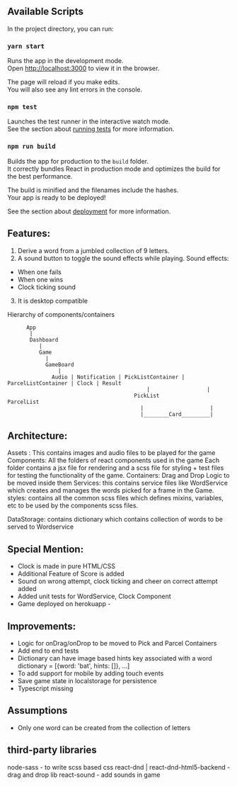 ## Available Scripts

In the project directory, you can run:

### `yarn start`

Runs the app in the development mode.<br>
Open [http://localhost:3000](http://localhost:3000) to view it in the browser.

The page will reload if you make edits.<br>
You will also see any lint errors in the console.

### `npm test`

Launches the test runner in the interactive watch mode.<br>
See the section about [running tests](https://facebook.github.io/create-react-app/docs/running-tests) for more information.

### `npm run build`

Builds the app for production to the `build` folder.<br>
It correctly bundles React in production mode and optimizes the build for the best performance.

The build is minified and the filenames include the hashes.<br>
Your app is ready to be deployed!

See the section about [deployment](https://facebook.github.io/create-react-app/docs/deployment) for more information.


## Features:
1. Derive a word from a jumbled collection of 9 letters.
2. A sound button to toggle the sound effects while playing. Sound effects:
  - When one fails
  - When one wins
  - Clock ticking sound
3. It is desktop compatible

Hierarchy of components/containers

          App
           |
           Dashboard
              |
              Game
                |
                GameBoard
                    |
                  Audio | Notification | PickListContainer | ParcelListContainer | Clock | Result
                                                |                  |
                                            PickList             ParcelList
                                              |                     |
                                              |________Card_________|

## Architecture:
Assets : This contains images and audio files to be played for the game
Components: All the folders of react components used in the game
Each folder contains a jsx file for rendering and a scss file for styling + test files for testing the functionality of the game.
Containers: Drag and Drop Logic to be moved inside them
Services: this contains service files like WordService which creates and manages the words picked for a frame in the Game.
styles: contains all the common scss files which defines mixins, variables, etc to be used by the components scss files.

DataStorage: contains dictionary which contains collection of words to be served to Wordservice

## Special Mention:
 - Clock is made in pure HTML/CSS
 - Additional Feature of Score is added
 - Sound on wrong attempt, clock ticking and cheer on correct attempt added
 - Added unit tests for WordService, Clock Component
 - Game deployed on herokuapp - 

## Improvements:
- Logic for onDrag/onDrop to be moved to Pick and Parcel Containers
- Add end to end tests
- Dictionary can have image based hints key associated with a word dictionary = [{word: 'bat', hints: []}, ...]
- To add support for mobile by adding touch events
- Save game state in localstorage for persistence
- Typescript missing

## Assumptions
- Only one word can be created from the collection of letters

## third-party libraries
  node-sass - to write scss based css
  react-dnd | react-dnd-html5-backend - drag and drop lib
  react-sound - add sounds in game
